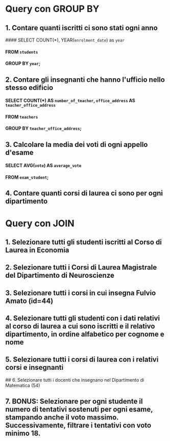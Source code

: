 # Query con GROUP BY

## 1. Contare quanti iscritti ci sono stati ogni anno

#### SELECT COUNT(*), YEAR(`enrolment_date`) as `year` 
#### FROM `students` 
#### GROUP BY `year`;

## 2. Contare gli insegnanti che hanno l'ufficio nello stesso edificio

#### SELECT COUNT(*) AS `number_of_teacher`, `office_address` AS `teacher_office_address`
#### FROM `teachers` 
#### GROUP BY `teacher_office_address`;

## 3. Calcolare la media dei voti di ogni appello d'esame

#### SELECT AVG(`vote`) AS `average_vote` 
#### FROM `exam_student`;

## 4. Contare quanti corsi di laurea ci sono per ogni dipartimento

# Query con JOIN

## 1. Selezionare tutti gli studenti iscritti al Corso di Laurea in Economia
## 2. Selezionare tutti i Corsi di Laurea Magistrale del Dipartimento di Neuroscienze
## 3. Selezionare tutti i corsi in cui insegna Fulvio Amato (id=44)
## 4. Selezionare tutti gli studenti con i dati relativi al corso di laurea a cui sono iscritti e il relativo dipartimento, in ordine alfabetico per cognome e nome
## 5. Selezionare tutti i corsi di laurea con i relativi corsi e insegnanti
## 6. Selezionare tutti i docenti che insegnano nel Dipartimento di Matematica (54)
## 7. BONUS: Selezionare per ogni studente il numero di tentativi sostenuti per ogni esame, stampando anche il voto massimo. Successivamente, filtrare i tentativi con voto minimo 18.